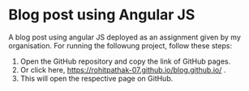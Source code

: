 # Blog post using Angular JS
A blog post using angular JS deployed as an assignment given by my organisation.
For running the followung project, follow these steps:
1. Open the GitHub repository and copy the link of GitHub pages.
2. Or click here, https://rohitpathak-07.github.io/blog.github.io/ .
3. This will open the respective page on GitHub.
